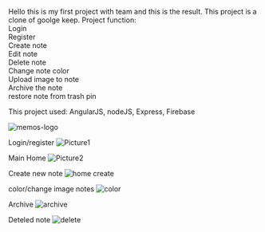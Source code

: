 Hello this is my first project with team and this is the result.
This project is a clone of goolge keep.
Project function:<br/>
Login<br/>
Register<br/>
Create note<br/>
Edit note<br/>
Delete note<br/>
Change note color<br/>
Upload image to note <br/>
Archive the note<br/>
restore note from trash pin<br/>


This project used: AngularJS, nodeJS, Express, Firebase 

![memos-logo](https://user-images.githubusercontent.com/77221040/201473383-d4df23b0-23b2-4321-ade6-d16d5f42c793.png)

Login/register
![Picture1](https://user-images.githubusercontent.com/77221040/201473830-c30338ae-3733-4a79-8191-e135caff408d.png)

Main Home
![Picture2](https://user-images.githubusercontent.com/77221040/201473857-0373898b-95ca-49e0-8e7b-c1bf98c4d083.png)

Create new note
![home create](https://user-images.githubusercontent.com/77221040/201473912-b7d63e06-0ca5-4a17-95e1-7c38570208ea.jpg)

color/change image notes
![color](https://user-images.githubusercontent.com/77221040/201473931-f14bfb69-8477-4995-8bec-48362fae3a92.jpg)

Archive
![archive](https://user-images.githubusercontent.com/77221040/201473948-08e5c613-c078-4be3-b4eb-03830b27309b.jpg)

Deteled note
![delete](https://user-images.githubusercontent.com/77221040/201473920-9a3936c0-e313-45ce-aab4-53937f042a0f.jpg)

